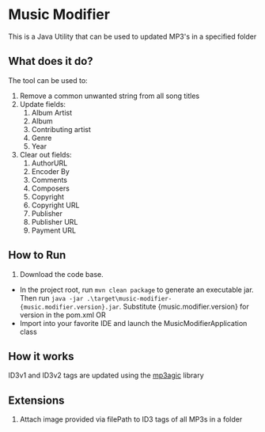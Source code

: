 # Music Modifier

This is a Java Utility that can be used to updated MP3's in a specified folder
## What does it do?
The tool can be used to:
1. Remove a common unwanted string from all song titles
1. Update fields: 
    1. Album Artist
    1. Album
    1. Contributing artist
    1. Genre
    1. Year
1. Clear out fields:
    1. AuthorURL
    1. Encoder By
    1. Comments
    1. Composers 
    1. Copyright
    1. Copyright URL
    1. Publisher
    1. Publisher URL
    1. Payment URL 

## How to Run
1. Download the code base.

* In the project root, run `mvn clean package` to generate an executable jar. Then run `java -jar .\target\music-modifier-{music.modifier.version}.jar`.
Substitute {music.modifier.version} for version in the pom.xml
OR 
* Import into your favorite IDE and launch the MusicModifierApplication class

## How it works
ID3v1 and ID3v2 tags are updated using the [mp3agic](https://github.com/mpatric/mp3agic) library

## Extensions
1. Attach image provided via filePath to ID3 tags of all MP3s in a folder
